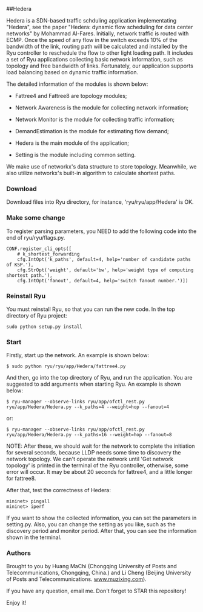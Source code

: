 ##Hedera

Hedera is a SDN-based traffic schduling application implementating "Hedera", see the paper "Hedera: dynamic flow scheduling for data center networks" by Mohammad Al-Fares. Initially, network traffic is routed with ECMP. Once the speed of any flow in the switch exceeds 10% of the bandwidth of the link, routing path will be calculated and installed by the Ryu controller to reschedule the flow to other light loading path.
It includes a set of Ryu applications collecting basic network information, such as topology and free bandwidth of links. Fortunately, our application supports load balancing based on dynamic traffic information.

The detailed information of the modules is shown below:

* Fattree4 and Fattree8 are topology modules;

* Network Awareness is the module for collecting network information;

* Network Monitor is the module for collecting traffic information;

* DemandEstimation is the module for estimating flow demand;

* Hedera is the main module of the application;

* Setting is the module including common setting.

We make use of networkx's data structure to store topology. Meanwhile, we also utilize networkx's built-in algorithm to calculate shortest paths.


### Download

Download files into Ryu directory, for instance, 'ryu/ryu/app/Hedera' is OK.


### Make some change

To register parsing parameters, you NEED to add the following code into the end of ryu/ryu/flags.py.

    CONF.register_cli_opts([
        # k_shortest_forwarding
        cfg.IntOpt('k_paths', default=4, help='number of candidate paths of KSP.'),
        cfg.StrOpt('weight', default='bw', help='weight type of computing shortest path.'),
        cfg.IntOpt('fanout', default=4, help='switch fanout number.')])


### Reinstall Ryu

You must reinstall Ryu, so that you can run the new code. In the top directory of Ryu project:

    sudo python setup.py install


### Start

Firstly, start up the network. An example is shown below:

    $ sudo python ryu/ryu/app/Hedera/fattree4.py

And then, go into the top directory of Ryu, and run the application. You are suggested to add arguments when starting Ryu. An example is shown below:

    $ ryu-manager --observe-links ryu/app/ofctl_rest.py ryu/app/Hedera/Hedera.py --k_paths=4 --weight=hop --fanout=4

or:

    $ ryu-manager --observe-links ryu/app/ofctl_rest.py ryu/app/Hedera/Hedera.py --k_paths=16 --weight=hop --fanout=8

NOTE: After these, we should wait for the network to complete the initiation for several seconds, because LLDP needs some time to discovery the network topology. We can't operate the network until 'Get network topology' is printed in the terminal of the Ryu controller, otherwise, some error will occur. It may be about 20 seconds for fattree4, and a little longer for fattree8.

After that, test the correctness of Hedera:

    mininet> pingall
    mininet> iperf

If you want to show the collected information, you can set the parameters in setting.py. Also, you can change the setting as you like, such as the discovery period and monitor period. After that, you can see the information shown in the terminal.


### Authors

Brought to you by Huang MaChi (Chongqing University of Posts and Telecommunications, Chongqing, China.) and Li Cheng (Beijing University of Posts and Telecommunications. www.muzixing.com).

If you have any question, email me. Don't forget to STAR this repository!

Enjoy it!
